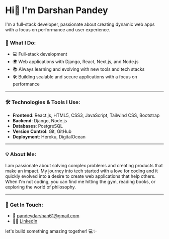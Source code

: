 # Hi👋 I'm Darshan Pandey
I'm a full-stack developer, passionate about creating dynamic web apps with a focus on performance and user experience.

### 🚀 **What I Do**:
- 💻 Full-stack development
- 🌍 Web applications with Django, React, Next.js, and Node.js
- 📚 Always learning and evolving with new tools and tech stacks
- 🛠️ Building scalable and secure applications with a focus on performance

---

### 🛠 **Technologies & Tools I Use**:
- **Frontend**: React.js, HTML5, CSS3, JavaScript, Tailwind CSS, Bootstrap
- **Backend**: Django, Node.js
- **Databases**: PostgreSQL
- **Version Control**: Git, GitHub
- **Deployment**: Heroku, DigitalOcean

---

### 💡 **About Me**:

I am passionate about solving complex problems and creating products that make an impact. My journey into tech started with a love for coding and it quickly evolved into a desire to create web applications that help others. When I'm not coding, you can find me hitting the gym, reading books, or exploring the world of philosophy.

---

### 📍 **Get In Touch**:
- 📧 [pandeydarshan61@gmail.com](mailto:pandeydarshan61@gmail.com)
- 🧑‍💻 [LinkedIn](https://www.linkedin.com/in/darshan-pandey/)

let's build something amazing together! 💻✨
